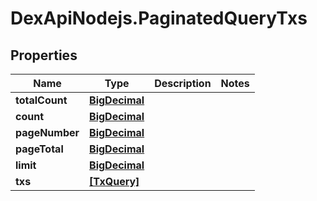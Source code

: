 # DexApiNodejs.PaginatedQueryTxs

## Properties
Name | Type | Description | Notes
------------ | ------------- | ------------- | -------------
**totalCount** | [**BigDecimal**](BigDecimal.md) |  | 
**count** | [**BigDecimal**](BigDecimal.md) |  | 
**pageNumber** | [**BigDecimal**](BigDecimal.md) |  | 
**pageTotal** | [**BigDecimal**](BigDecimal.md) |  | 
**limit** | [**BigDecimal**](BigDecimal.md) |  | 
**txs** | [**[TxQuery]**](TxQuery.md) |  | 
